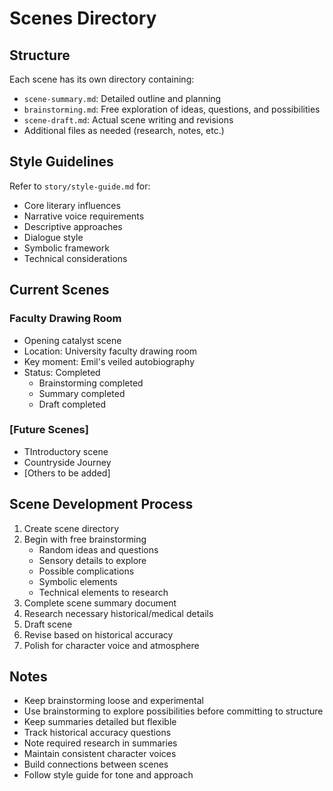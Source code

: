 # Scenes Directory

## Structure
Each scene has its own directory containing:
- `scene-summary.md`: Detailed outline and planning
- `brainstorming.md`: Free exploration of ideas, questions, and possibilities
- `scene-draft.md`: Actual scene writing and revisions
- Additional files as needed (research, notes, etc.)

## Style Guidelines
Refer to `story/style-guide.md` for:
- Core literary influences
- Narrative voice requirements
- Descriptive approaches
- Dialogue style
- Symbolic framework
- Technical considerations

## Current Scenes

### Faculty Drawing Room
- Opening catalyst scene
- Location: University faculty drawing room
- Key moment: Emil's veiled autobiography
- Status: Completed
  - Brainstorming completed
  - Summary completed
  - Draft completed

### [Future Scenes]
- TIntroductory scene
- Countryside Journey
- [Others to be added]

## Scene Development Process
1. Create scene directory
2. Begin with free brainstorming
   - Random ideas and questions
   - Sensory details to explore
   - Possible complications
   - Symbolic elements
   - Technical elements to research
3. Complete scene summary document
4. Research necessary historical/medical details
5. Draft scene
6. Revise based on historical accuracy
7. Polish for character voice and atmosphere

## Notes
- Keep brainstorming loose and experimental
- Use brainstorming to explore possibilities before committing to structure
- Keep summaries detailed but flexible
- Track historical accuracy questions
- Note required research in summaries
- Maintain consistent character voices
- Build connections between scenes
- Follow style guide for tone and approach 